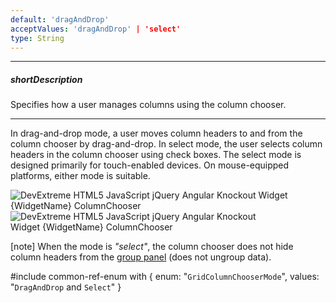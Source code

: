 ```yaml
---
default: 'dragAndDrop'
acceptValues: 'dragAndDrop' | 'select'
type: String
---
```

---
##### shortDescription
Specifies how a user manages columns using the column chooser.

---
In drag-and-drop mode, a user moves column headers to and from the column chooser by drag-and-drop. In select mode, the user selects column headers in the column chooser using check boxes. The select mode is designed primarily for touch-enabled devices. On mouse-equipped platforms, either mode is suitable.

<img src="/Content/images/doc/18_2/{WidgetName}/visual_elements/column-chooser_draganddrop-mode.png" alt="DevExtreme HTML5 JavaScript jQuery Angular Knockout Widget {WidgetName} ColumnChooser" style="margin-right:60px" /> <img src="/Content/images/doc/18_2/{WidgetName}/visual_elements/column-chooser_select-mode.png" alt="DevExtreme HTML5 JavaScript jQuery Angular Knockout Widget {WidgetName} ColumnChooser" style="margin-right:90px" />

[note] When the mode is *"select"*, the column chooser does not hide column headers from the [group panel](/concepts/05%20Widgets/DataGrid/45%20Grouping/10%20User%20Interaction/10%20Group%20Data.md '/Documentation/Guide/Widgets/DataGrid/Grouping/#User_Interaction/Group_Data') (does not ungroup data).

#include common-ref-enum with {
    enum: "`GridColumnChooserMode`",
    values: "`DragAndDrop` and `Select`"
}